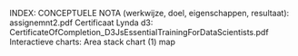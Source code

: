 INDEX:
CONCEPTUELE NOTA (werkwijze, doel, eigenschappen, resultaat): assignemnt2.pdf
Certificaat Lynda d3: CertificateOfCompletion_D3JsEssentialTrainingForDataScientists.pdf
Interactieve charts:  Area stack chart (1) map

